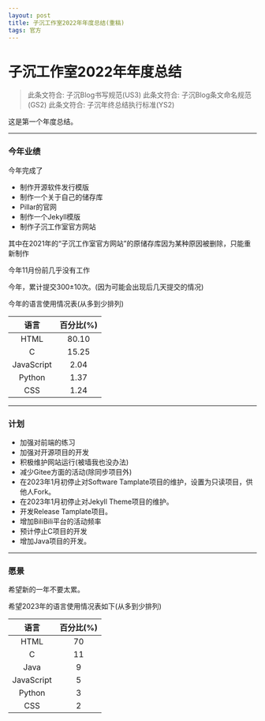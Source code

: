 ```yaml
---
layout: post
title: 子沉工作室2022年年度总结(重稿)
tags: 官方
---
```


# 子沉工作室2022年年度总结

> 此条文符合: 子沉Blog书写规范(US3)
> 此条文符合: 子沉Blog条文命名规范(GS2)
> 此条文符合: 子沉年终总结执行标准(YS2)

这是第一个年度总结。

---------------

### 今年业绩

今年完成了

- 制作开源软件发行模版
- 制作一个关于自己的储存库
- Pillar的官网
- 制作一个Jekyll模版
- 制作子沉工作室官方网站

其中在2021年的“子沉工作室官方网站”的原储存库因为某种原因被删除，只能重新制作

今年11月份前几乎没有工作

今年，累计提交300±10次。(因为可能会出现后几天提交的情况)

今年的语言使用情况表(从多到少排列)

|语言 |	百分比(%)|
|:----:|:----:|
|HTML |	80.10|
|C |	15.25|
|JavaScript 	|2.04|
|Python |	1.37|
|CSS 	|1.24|

------------

### 计划

- 加强对前端的练习
- 加强对开源项目的开发
- 积极维护网站运行(被墙我也没办法)
- 减少Gitee方面的活动(除同步项目外)
- 在2023年1月初停止对Software Tamplate项目的维护，设置为只读项目，供他人Fork。
- 在2023年1月初停止对Jekyll Theme项目的维护。
- 开发Release Tamplate项目。
- 增加BiliBili平台的活动频率
- 预计停止C项目的开发
- 增加Java项目的开发。

---------

### 愿景

希望新的一年不要太累。

希望2023年的语言使用情况表如下(从多到少排列)

|语言 |	百分比(%)|
|:----:|:----:|
|HTML |	70|
|C |	11|
|Java |	9|
|JavaScript |	5|
|Python |	3|
|CSS 	|2|
